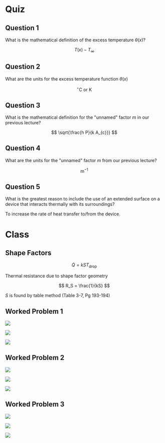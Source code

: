 # Quiz

## Question 1
What is the mathematical definition of the excess temperature $\theta(x)$?

$$
T(x)-T_{\infty}
$$

## Question 2
What are the units for the excess temperature function $\theta(x)$

$$
{ }^{\circ} \mathrm{C} \text { or } \mathrm{K}
$$

## Question 3
What is the mathematical definition for the "unnamed"
factor $m$ in our previous lecture?

$$
\sqrt{\frac{h P}{k A_{c}}}
$$

## Question 4
What are the units for the "unnamed" factor $m$ from our previous lecture?

$$
\mathrm{m}^{-1}
$$

## Question 5
What is the greatest reason to include the use of an extended surface on a device that interacts thermally with its surroundings?

To increase the rate of heat transfer to/from the device.

# Class

## Shape Factors

$$
\dot{Q} = kST_{\text{drop}}
$$

Thermal resistance due to shape factor geometry

$$
R_S = \frac{1}{kS}
$$

$S$ is found by table method (Table 3-7, Pg 193-194)

## Worked Problem 1

![](!imgdir/727c365edf6211714cf913fbe045989f2dbff2b0.png)

![](!imgdir/89de6491b0a9f39927af1bdc00cb08c245a7193b.png)

![](!imgdir/d1d2fcda6d9441b9fc99270a0720bb6676c0d2ca.png)

## Worked Problem 2

![](!imgdir/45c8e8b0ec6bd068e25119e4282b422df2494cd0.png)

![](!imgdir/a79371e5eb9bfef34be9fd456b96be35fc2464a1.png)

![](!imgdir/64235f6d31a0c745beebb13b643ca8d682782faa.png)

## Worked Problem 3

![](!imgdir/c06a5e724b170e26b3fc0bbc3f479b6f5dd6f191.png)

![](!imgdir/7c0a881fda5380a46646c6be166850eb71442eba.png)

![](!imgdir/5318c6ba5ec3175cda97d5872896070a0f5af517.png)
